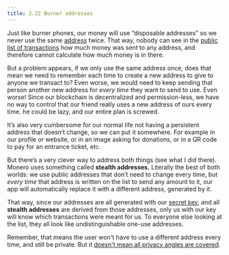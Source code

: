 ```yaml
---
title: 2.22 Burner addresses
---
```

Just like burner phones, our money will use “disposable addresses” so we never use the same [address](2.21-addresses.md) twice. That way, nobody can see in the [public list of transactions](2.10-money_ledger.md) how much money was sent to any address, and therefore cannot calculate how much money is in there.

But a problem appears, if we only use the same address once, does that mean we need to remember each time to create a new address to give to anyone we transact to? Even worse, we would need to keep sending that person another new address for *every time* they want to send to use. Even worse! Since our blockchain is decentralized and permission-less, we have no way to control that our friend really uses a new address of ours every time. he could be lazy, and our entire plan is screwed.

It’s also very cumbersome for our normal life not having a persistent address that doesn’t change, so we can put it somewhere. For example in our profile or website, or in an image asking for donations, or in a QR code to pay for an entrance ticket, etc.

But there’s a very clever way to address both things (see what I did there). Monero uses something called **stealth addresses.** Literally the best of both worlds: we use public addresses that don’t need to change every time, but *every time* that address is written on the list to send any amount to it, our app will automatically replace it with a different address, generated by it.

That way, since our addresses are all generated with our [secret key](2.18-public_key.md), and all **stealth addresses** are derived from those addresses, only us with our key will know which transactions were meant for us. To everyone else looking at the list, they all look like undistinguishable one-use addresses.

Remember, that means the user won't have to use a different address every time, and still be private.  But it [doesn't mean all privacy angles are covered](2.23-address_reuse.md).